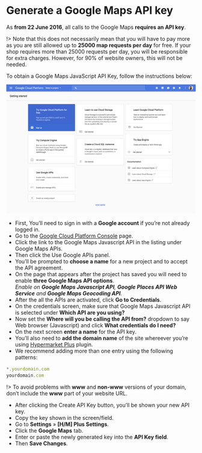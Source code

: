 # Generate a Google Maps API key

As **from 22 June 2016**, all calls to the Google Maps **requires an API key**.

!> Note that this does not necessarily mean that you will have to pay more as you are still allowed up to **25000 map requests per day** for free. If your shop requires more than 25000 requests per day, you will be responsible for extra charges. However, for 90% of website owners, this will not be needed.

To obtain a Google Maps JavaScript API Key, follow the instructions below:

![Google cloud platform console](img/google-cloud-platform-console.png)

* First, You’ll need to sign in with a **Google account** if you’re not already logged in.
* Go to the [Google Cloud Platform Console](https://console.cloud.google.com/start) page.
* Click the link to the Google Maps Javascript API in the listing under Google Maps APIs.
* Then click the Use Google APIs panel.
* You’ll be prompted to **choose a name** for a new project and to accept the API agreement.
* On the page that appears after the project has saved you will need to enable **three Google Maps API options**.<br/> 
*Enable on **Google Maps Javascript API**, **Google Places API Web Service** and **Google Maps Geocoding API**.*
* After the all the APIs are activated, click **Go to Credentials**.
* On the credentials screen, make sure that Google Maps Javascript API is selected under **Which API are you using?**
* Now set the **Where will you be calling the API from?** dropdown to say Web browser (Javascript) and click **What credentials do I need?**
* On the next screen **enter a name** for the API key.
* You’ll also need to **add the domain name** of the site whereever you’re using [Hypermarket Plus](https://www.mypreview.one) plugin.
* We recommend adding more than one entry using the following patterns:
```js
*.yourdomain.com
yourdomain.com
```

!> To avoid problems with **www** and **non-www** versions of your domain, don’t include the **www** part of your website URL.

* After clicking the Create API Key button, you’ll be shown your new API key.
* Copy the key shown in the screen/field.
* Go to **Settings** » **[H/M] Plus Settings**.
* Click the **Google Maps** tab.
* Enter or paste the newly generated key into the **API Key field**.
* Then **Save Changes**.
